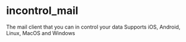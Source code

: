 # incontrol_mail

The mail client that you can in control your data
Supports iOS, Android, Linux, MacOS and Windows
